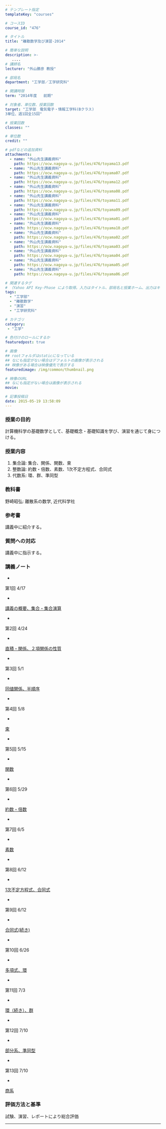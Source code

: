 ```yaml
---
# テンプレート指定
templateKey: "courses"

# コースID
course_id: "476"

# タイトル
title: "離散数学及び演習-2014"

# 簡単な説明
description: >-
   ....
# 講師名
lecturer: "外山勝彦 教授"

# 部局名
department: "工学部／工学研究科"

# 開講時限
term: "2014年度	前期"

# 対象者、単位数、授業回数
target: "工学部　電気電子・情報工学科(Bクラス)
3単位、週1回全15回"

# 授業回数
classes: ""

# 単位数
credit: ""

# pdfなどの追加資料
attachments:
  - name: "外山先生講義資料" 
    path: https://ocw.nagoya-u.jp/files/476/toyama13.pdf
  - name: "外山先生講義資料" 
    path: https://ocw.nagoya-u.jp/files/476/toyama07.pdf
  - name: "外山先生講義資料" 
    path: https://ocw.nagoya-u.jp/files/476/toyama12.pdf
  - name: "外山先生講義資料" 
    path: https://ocw.nagoya-u.jp/files/476/toyama08.pdf
  - name: "外山先生講義資料" 
    path: https://ocw.nagoya-u.jp/files/476/toyama11.pdf
  - name: "外山先生講義資料" 
    path: https://ocw.nagoya-u.jp/files/476/toyama09.pdf
  - name: "外山先生講義資料" 
    path: https://ocw.nagoya-u.jp/files/476/toyama01.pdf
  - name: "外山先生講義資料" 
    path: https://ocw.nagoya-u.jp/files/476/toyama10.pdf
  - name: "外山先生講義資料" 
    path: https://ocw.nagoya-u.jp/files/476/toyama02.pdf
  - name: "外山先生講義資料" 
    path: https://ocw.nagoya-u.jp/files/476/toyama03.pdf
  - name: "外山先生講義資料" 
    path: https://ocw.nagoya-u.jp/files/476/toyama04.pdf
  - name: "外山先生講義資料" 
    path: https://ocw.nagoya-u.jp/files/476/toyama05.pdf
  - name: "外山先生講義資料" 
    path: https://ocw.nagoya-u.jp/files/476/toyama06.pdf

# 関連するタグ
# （Yahoo API Key-Phase により取得。入力はタイトル、部局名と授業ホーム、出力はキーフレーズ（tags））
tags:
  - "工学部"
  - "離散数学"
  - "演習"
  - "工学研究科"

# カテゴリ
category:
 - "工学"

# 色付けのロールにするか
featuredpost: true

# 画像
## rootフォルダはstaticになっている
## なにも指定がない場合はデフォルトの画像が表示される
## 映像がある場合は映像優先で表示する
featuredimage: /img/common/thumbnail.png

# 映像のURL
## なにも指定がない場合は画像が表示される
movie: 

# 記事投稿日
date: 2015-05-19 13:58:09
---
```


### 授業の目的

計算機科学の基礎数学として、基礎概念・基礎知識を学び、演習を通じて身につける。








### 授業内容

1. 集合論: 集合、関係、関数、束
2. 整数論: 約数・倍数、素数、1次不定方程式、合同式
3. 代数系: 環、群、準同型

### 教科書

野崎昭弘: 離散系の数学, 近代科学社

### 参考書

講義中に紹介する。

### 質問への対応

講義中に指示する。





### 講義ノート


-
第1回 4/17


-
[講義の概要、集合・集合演算](https://ocw.nagoya-u.jp/files/476/toyama01.pdf) 

-
第2回 4/24


-
[直積・関係、２項関係の性質](https://ocw.nagoya-u.jp/files/476/toyama02.pdf) 

-
第3回 5/1


-
[同値関係、半順序](https://ocw.nagoya-u.jp/files/476/toyama03.pdf) 

-
第4回 5/8


-
[束](https://ocw.nagoya-u.jp/files/476/toyama04.pdf) 

-
第5回 5/15


-
[関数](https://ocw.nagoya-u.jp/files/476/toyama05.pdf) 

-
第6回 5/29


-
[約数・倍数](https://ocw.nagoya-u.jp/files/476/toyama06.pdf) 

-
第7回 6/5


-
[素数](https://ocw.nagoya-u.jp/files/476/toyama07.pdf) 

-
第8回 6/12


-
[1次不定方程式、合同式](https://ocw.nagoya-u.jp/files/476/toyama08.pdf) 

-
第9回 6/12


-
[合同式(続き)](https://ocw.nagoya-u.jp/files/476/toyama09.pdf) 

-
第10回 6/26


-
[多項式、環](https://ocw.nagoya-u.jp/files/476/toyama10.pdf) 

-
第11回 7/3


-
[環（続き）、群](https://ocw.nagoya-u.jp/files/476/toyama11.pdf) 

-
第12回 7/10


-
[部分系、準同型](https://ocw.nagoya-u.jp/files/476/toyama12.pdf) 

-
第13回 7/10


-
[商系](https://ocw.nagoya-u.jp/files/476/toyama13.pdf) 






### 評価方法と基準

試験、演習、レポートにより総合評価



-----